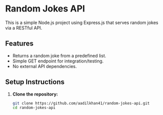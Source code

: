 # Random Jokes API

This is a simple Node.js project using Express.js that serves random jokes via a RESTful API.

## Features

- Returns a random joke from a predefined list.
- Simple GET endpoint for integration/testing.
- No external API dependencies.

## Setup Instructions

1. **Clone the repository:**
   ```bash
   git clone https://github.com/aadilkhan41/random-jokes-api.git
   cd random-jokes-api